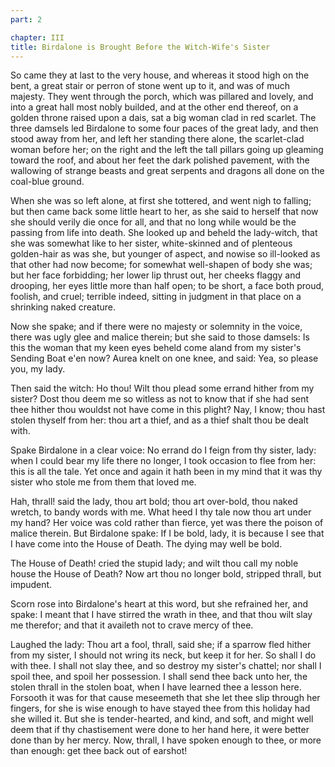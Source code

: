 ```yaml
---
part: 2

chapter: III
title: Birdalone is Brought Before the Witch-Wife's Sister
---
```


So came they at last to the very house, and whereas it stood high on the bent, a great stair or perron of stone went up to it, and was of much majesty. They went through the porch, which was pillared and lovely, and into a great hall most nobly builded, and at the other end thereof, on a golden throne raised upon a dais, sat a big woman clad in red scarlet. The three damsels led Birdalone to some four paces of the great lady, and then stood away from her, and left her standing there alone, the scarlet-clad woman before her; on the right and the left the tall pillars going up gleaming toward the roof, and about her feet the dark polished pavement, with the wallowing of strange beasts and great serpents and dragons all done on the coal-blue ground.

When she was so left alone, at first she tottered, and went nigh to falling; but then came back some little heart to her, as she said to herself that now she should verily die once for all, and that no long while would be the passing from life into death. She looked up and beheld the lady-witch, that she was somewhat like to her sister, white-skinned and of plenteous golden-hair as was she, but younger of aspect, and nowise so ill-looked as that other had now become; for somewhat well-shapen of body she was; but her face forbidding; her lower lip thrust out, her cheeks flaggy and drooping, her eyes little more than half open; to be short, a face both proud, foolish, and cruel; terrible indeed, sitting in judgment in that place on a shrinking naked creature.

Now she spake; and if there were no majesty or solemnity in the voice, there was ugly glee and malice therein; but she said to those damsels: Is this the woman that my keen eyes beheld come aland from my sister's Sending Boat e'en now? Aurea knelt on one knee, and said: Yea, so please you, my lady.

Then said the witch: Ho thou! Wilt thou plead some errand hither from my sister? Dost thou deem me so witless as not to know that if she had sent thee hither thou wouldst not have come in this plight? Nay, I know; thou hast stolen thyself from her: thou art a thief, and as a thief shalt thou be dealt with.

Spake Birdalone in a clear voice: No errand do I feign from thy sister, lady: when I could bear my life there no longer, I took occasion to flee from her: this is all the tale. Yet once and again it hath been in my mind that it was thy sister who stole me from them that loved me.

Hah, thrall! said the lady, thou art bold; thou art over-bold, thou naked wretch, to bandy words with me. What heed I thy tale now thou art under my hand? Her voice was cold rather than fierce, yet was there the poison of malice therein. But Birdalone spake: If I be bold, lady, it is because I see that I have come into the House of Death. The dying may well be bold.

The House of Death! cried the stupid lady; and wilt thou call my noble house the House of Death? Now art thou no longer bold, stripped thrall, but impudent.

Scorn rose into Birdalone's heart at this word, but she refrained her, and spake: I meant that I have stirred the wrath in thee, and that thou wilt slay me therefor; and that it availeth not to crave mercy of thee.

Laughed the lady: Thou art a fool, thrall, said she; if a sparrow fled hither from my sister, I should not wring its neck, but keep it for her. So shall I do with thee. I shall not slay thee, and so destroy my sister's chattel; nor shall I spoil thee, and spoil her possession. I shall send thee back unto her, the stolen thrall in the stolen boat, when I have learned thee a lesson here. Forsooth it was for that cause meseemeth that she let thee slip through her fingers, for she is wise enough to have stayed thee from this holiday had she willed it. But she is tender-hearted, and kind, and soft, and might well deem that if thy chastisement were done to her hand here, it were better done than by her mercy. Now, thrall, I have spoken enough to thee, or more than enough: get thee back out of earshot!
